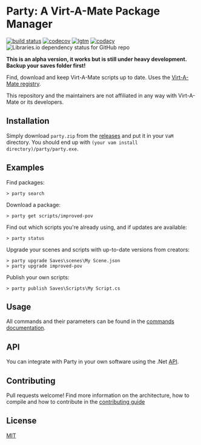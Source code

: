 # Party: A Virt-A-Mate Package Manager

[![build status](https://travis-ci.org/vam-community/vam-party.svg?branch=master)](https://travis-ci.org/vam-community/vam-party) [![codecov](https://codecov.io/gh/vam-community/vam-party/branch/master/graph/badge.svg)](https://codecov.io/gh/vam-community/vam-party) [![lgtm](https://img.shields.io/lgtm/alerts/g/vam-community/vam-party.svg?logo=lgtm&logoWidth=18)](https://lgtm.com/projects/g/vam-community/vam-party/alerts/) [![codacy](https://api.codacy.com/project/badge/Grade/1ac73e5240674a9ca5027e35a6b942bb)](https://www.codacy.com/app/acidbubbles/vam-party) ![Libraries.io dependency status for GitHub repo](https://img.shields.io/librariesio/github/vam-community/vam-party)

**This is an alpha version, it works but is still under heavy development. Backup your saves folder first!**

Find, download and keep Virt-A-Mate scripts up to date. Uses the [Virt-A-Mate registry](https://github.com/vam-community/vam-registry).

This repository and the maintainers are not affiliated in any way with Virt-A-Mate or its developers.

## Installation

Simply download `party.zip` from the [releases](https://github.com/vam-community/vam-party/releases) and put it in your `VaM` directory. You should end up with `(your vam install directory)/party/party.exe`.

## Examples

Find packages:

    > party search

Download a package:

    > party get scripts/improved-pov

Find out which scripts you're already using, and if updates are available:

    > party status

Upgrade your scenes and scripts with up-to-date versions from creators:

    > party upgrade Saves\scenes\My Scene.json
    > party upgrade improved-pov

Publish your own scripts:

    > party publish Saves\Scripts\My Script.cs

## Usage

All commands and their parameters can be found in the [commands documentation](USAGE.md).

## API

You can integrate with Party in your own software using the .Net [API](API.md).

## Contributing

Pull requests welcome! Find more information on the architecture, how to compile and how to contribute in the [contributing guide](CONTRIBUTING.md)

## License

[MIT](./LICENSE.md)
